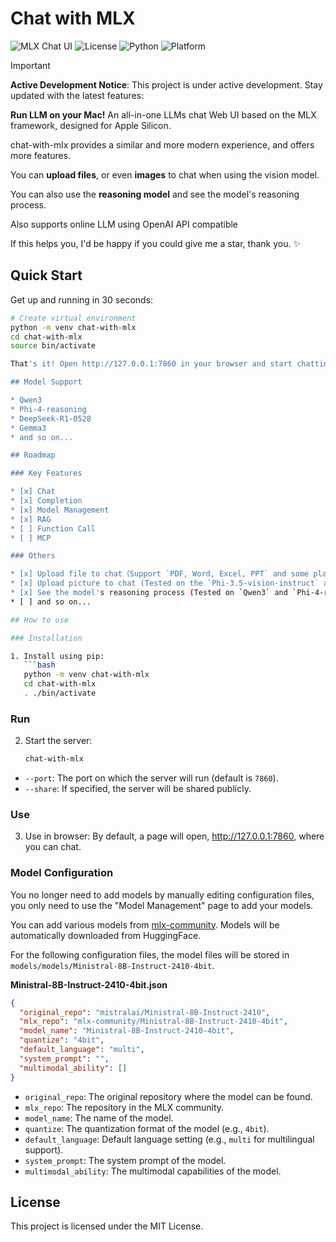 # Chat with MLX

![MLX Chat UI](https://img.shields.io/badge/Apple%20Silicon-MLX-blue?style=for-the-badge&logo=apple)
![License](https://img.shields.io/badge/License-MIT-green?style=for-the-badge)
![Python](https://img.shields.io/badge/Python-3.10+-blue?style=for-the-badge&logo=python)
![Platform](https://img.shields.io/badge/Platform-macOS%2013.5+-lightgrey?style=for-the-badge&logo=apple)

> [!IMPORTANT]
> **Active Development Notice**: This project is under active development. Stay updated with the latest features:


**Run LLM on your Mac!** An all-in-one LLMs chat Web UI based on the MLX framework, designed for Apple Silicon.


chat-with-mlx provides a similar and more modern experience, and offers more features.

You can **upload files**, or even **images** to chat when using the vision model.

You can also use the **reasoning model** and see the model's reasoning process.

Also supports online LLM using OpenAI API compatible

If this helps you, I'd be happy if you could give me a star, thank you. ✨

## Quick Start

Get up and running in 30 seconds:

```bash
# Create virtual environment
python -m venv chat-with-mlx
cd chat-with-mlx
source bin/activate

That's it! Open http://127.0.0.1:7860 in your browser and start chatting! 🎉

## Model Support

* Qwen3
* Phi-4-reasoning
* DeepSeek-R1-0528
* Gemma3
* and so on...

## Roadmap

### Key Features

* [x] Chat
* [x] Completion
* [x] Model Management
* [x] RAG
* [ ] Function Call
* [ ] MCP 

### Others

* [x] Upload file to chat（Support `PDF, Word, Excel, PPT` and some plain text file like `.txt, .csv, .md`）
* [x] Upload picture to chat (Tested on the `Phi-3.5-vision-instruct` and `Qwen2.5-VL-7B-Instruct`)
* [x] See the model's reasoning process (Tested on `Qwen3` and `Phi-4-reasoning`)
* [ ] and so on...

## How to use

### Installation

1. Install using pip:
   ```bash
   python -m venv chat-with-mlx
   cd chat-with-mlx
   . ./bin/activate
   ```

### Run

2. Start the server:
   ```bash
   chat-with-mlx
   ```

- `--port`: The port on which the server will run (default is `7860`).
- `--share`: If specified, the server will be shared publicly.

### Use

3. Use in browser: By default, a page will open, http://127.0.0.1:7860, where you can chat.

### Model Configuration

You no longer need to add models by manually editing configuration files, you only need to use the "Model Management" page to add your models.

You can add various models from [mlx-community](https://huggingface.co/mlx-community). Models will be automatically downloaded from HuggingFace.

For the following configuration files, the model files will be stored in `models/models/Ministral-8B-Instruct-2410-4bit`.

**Ministral-8B-Instruct-2410-4bit.json**

```json
{
  "original_repo": "mistralai/Ministral-8B-Instruct-2410",
  "mlx_repo": "mlx-community/Ministral-8B-Instruct-2410-4bit",
  "model_name": "Ministral-8B-Instruct-2410-4bit",
  "quantize": "4bit",
  "default_language": "multi",
  "system_prompt": "",
  "multimodal_ability": []
}
```

- `original_repo`: The original repository where the model can be found.
- `mlx_repo`: The repository in the MLX community.
- `model_name`: The name of the model.
- `quantize`: The quantization format of the model (e.g., `4bit`).
- `default_language`: Default language setting (e.g., `multi` for multilingual support).
- `system_prompt`: The system prompt of the model.
- `multimodal_ability`: The multimodal capabilities of the model.

## License

This project is licensed under the MIT License.
